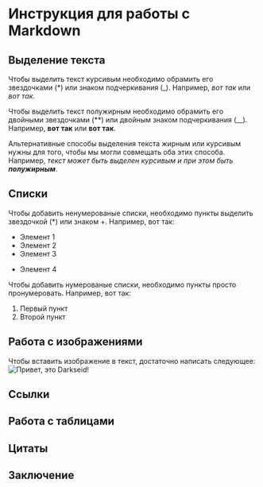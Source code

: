 # Инструкция для работы с Markdown

## Выделение текста

Чтобы выделить текст курсивым необходимо обрамить его звездочками (*) или знаком подчеркивания (_). Например, *вот так* или _вот так_.

Чтобы выделить текст полужирным необходимо обрамить его двойными звездочками (**) или двойным знаком подчеркивания (__). Например, **вот так** или __вот так__.

Альтернативные способы выделения текста жирным или курсивым нужны для того, чтобы мы могли совмещать оба этих способа. Например, _текст может быть выделен курсивым и при этом быть **полужирным**_.

## Списки

Чтобы добавить ненумерованые списки, необходимо пункты выделить звездочкой (*) или знаком +. Например, вот так:
* Элемент 1
* Элемент 2
* Элемент 3
+ Элемент 4

Чтобы добавить нумерованые списки, необходимо пункты просто пронумеровать. Например, вот так:
1. Первый пункт
2. Второй пункт

## Работа с изображениями

Чтобы вставить изображение в текст, достаточно написать следующее:
![Привет, это Darkseid!](Darkseid.jpg)

## Ссылки



## Работа с таблицами

## Цитаты

## Заключение